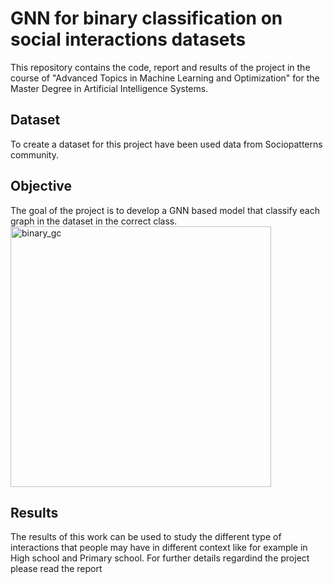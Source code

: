 # GNN for binary classification on social interactions datasets

This repository contains the code, report and results of the project in the course of "Advanced Topics in Machine Learning and Optimization" for the Master Degree in Artificial Intelligence Systems.

## Dataset
To create a dataset for this project have been used data from Sociopatterns community.

## Objective
The goal of the project is to develop a GNN based model that classify each graph in the dataset in the correct class.
<img width="417" alt="binary_gc" src="https://user-images.githubusercontent.com/51090995/158566343-8ef899bf-1226-4379-994b-5effde790335.png">


## Results
The results of this work can be used to study the different type of interactions that people may have in different context like for example in High school and Primary school. For further details regardind the project please read the report
